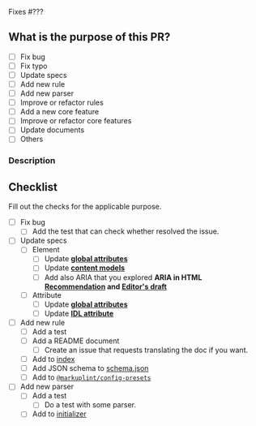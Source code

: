 Fixes #???

## What is the purpose of this PR?

- [ ] Fix bug
- [ ] Fix typo
- [ ] Update specs
- [ ] Add new rule
- [ ] Add new parser
- [ ] Improve or refactor rules
- [ ] Add a new core feature
- [ ] Improve or refactor core features
- [ ] Update documents
- [ ] Others

### Description

<!-- WRITE A DESCRIPTION -->

## Checklist

Fill out the checks for the applicable purpose.

- [ ] Fix bug
  - [ ] Add the test that can check whether resolved the issue.
- [ ] Update specs
  - [ ] Element
    - [ ] Update **[global attributes](https://github.com/markuplint/markuplint/blob/main/packages/%40markuplint/html-spec/src/spec-common.attributes.json)**
    - [ ] Update **[content models](https://github.com/markuplint/markuplint/blob/main/packages/%40markuplint/html-spec/src/spec-common.contents.json)**
    - [ ] Add also ARIA that you explored **ARIA in HTML [Recommendation](https://www.w3.org/TR/html-aria/) and [Editor's draft](https://w3c.github.io/html-aria/)**
  - [ ] Attribute
    - [ ] Update **[global attributes](https://github.com/markuplint/markuplint/blob/main/packages/%40markuplint/html-spec/src/spec-common.attributes.json)**
    - [ ] Update **[IDL attribute](https://github.com/markuplint/markuplint/blob/main/packages/%40markuplint/parser-utils/src/idl-attributes.ts)**
- [ ] Add new rule
  - [ ] Add a test
  - [ ] Add a README document
    - [ ] Create an issue that requests translating the doc if you want.
  - [ ] Add to [index](https://github.com/markuplint/markuplint/blob/main/packages/%40markuplint/rules/src/index.ts)
  - [ ] Add JSON schema to [schema.json](https://github.com/markuplint/markuplint/blob/main/packages/%40markuplint/rules/schema.json)
  - [ ] Add to [`@markuplint/config-presets`](https://github.com/markuplint/markuplint/tree/main/packages/%40markuplint/config-presets)
- [ ] Add new parser
  - [ ] Add a test
    - [ ] Do a test with some parser.
  - [ ] Add to [initializer](https://github.com/markuplint/markuplint/blob/main/packages/markuplint/src/cli/init/index.ts)
